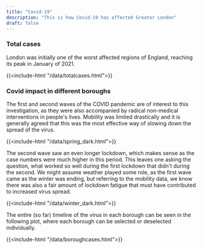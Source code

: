 ```yaml
---
title: "Covid-19"
description: "This is how Covid-19 has affected Greater London"
draft: false
---
```


### Total cases
London was initially one of the worst affected regions of England, reaching its peak in January of 2021.

{{<include-html "/data/totalcases.html">}}

### Covid impact in different boroughs

The first and second waves of the COVID pandemic are of interest to this investigation, as they were also accompanied by radical non-medical interventions in people's lives. Mobility was limited drastically and it is generally agreed that this was the most effective way of slowing down the spread of the virus.

{{<include-html "/data/spring_dark.html">}}

The second wave saw an even longer lockdown, which makes sense as the case numbers were much higher in this period. This leaves one asking the question, what worked so well during the first lockdown that didn't during the second. We might assume weather played some role, as the first wave came as the winter was ending, but referring to the mobility data, we know there was also a fair amount of lockdown fatigue that must have contributed to increased virus spread.

{{<include-html "/data/winter_dark.html">}}

The entire (so far) timeline of the virus in each borough can be seen in the following plot, where each borough can be selected or deselected individually.

{{<include-html "/data/boroughcases.html">}}